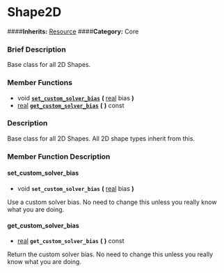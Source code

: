 #  Shape2D  
####**Inherits:** [Resource](class_resource)
####**Category:** Core

###  Brief Description  
Base class for all 2D Shapes.

###  Member Functions 
  * void  **[`set_custom_solver_bias`](#set_custom_solver_bias)**  **(** [real](class_real) bias  **)**
  * [real](class_real)  **[`get_custom_solver_bias`](#get_custom_solver_bias)**  **(** **)** const

###  Description  
Base class for all 2D Shapes. All 2D shape types inherit from this.

###  Member Function Description  

#### <a name="set_custom_solver_bias">set_custom_solver_bias</a>
  * void  **`set_custom_solver_bias`**  **(** [real](class_real) bias  **)**

Use a custom solver bias. No need to change this unless you really know what you are doing.

#### <a name="get_custom_solver_bias">get_custom_solver_bias</a>
  * [real](class_real)  **`get_custom_solver_bias`**  **(** **)** const

Return the custom solver bias. No need to change this unless you really know what you are doing.
